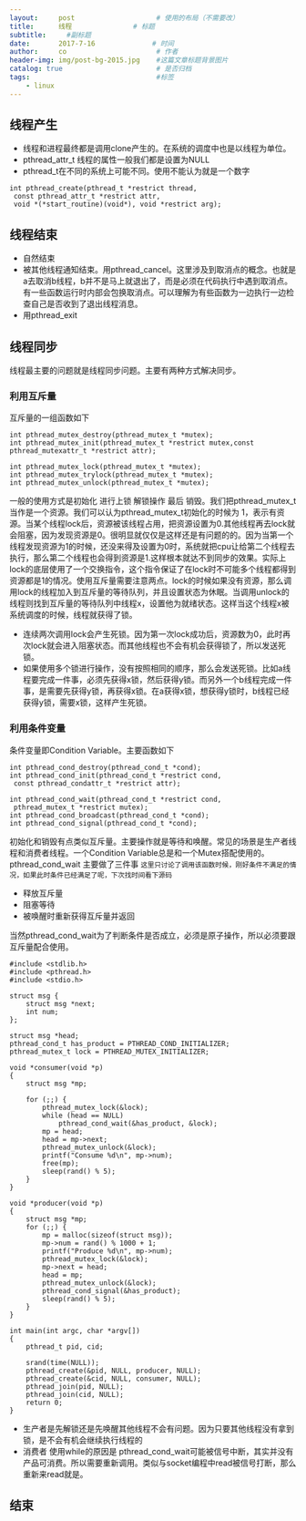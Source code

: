 ```yaml
---
layout:     post                    # 使用的布局（不需要改）
title:      线程               # 标题 
subtitle:     #副标题
date:       2017-7-16              # 时间
author:     co                      # 作者
header-img: img/post-bg-2015.jpg    #这篇文章标题背景图片
catalog: true                       # 是否归档
tags:                               #标签
    - linux
---
```

## 线程产生

- 线程和进程最终都是调用clone产生的。在系统的调度中也是以线程为单位。
- pthread_attr_t 线程的属性一般我们都是设置为NULL
- pthread_t在不同的系统上可能不同。使用不能认为就是一个数字

```
int pthread_create(pthread_t *restrict thread,
 const pthread_attr_t *restrict attr,
 void *(*start_routine)(void*), void *restrict arg);
```

## 线程结束
- 自然结束
- 被其他线程通知结束。用pthread_cancel。这里涉及到取消点的概念。也就是a去取消b线程，b并不是马上就退出了，而是必须在代码执行中遇到取消点。有一些函数运行时内部会包换取消点。可以理解为有些函数为一边执行一边检查自己是否收到了退出线程消息。
- 用pthread_exit

## 线程同步
线程最主要的问题就是线程同步问题。主要有两种方式解决同步。
### 利用互斥量

互斥量的一组函数如下

```
int pthread_mutex_destroy(pthread_mutex_t *mutex);
int pthread_mutex_init(pthread_mutex_t *restrict mutex,const pthread_mutexattr_t *restrict attr);

int pthread_mutex_lock(pthread_mutex_t *mutex);
int pthread_mutex_trylock(pthread_mutex_t *mutex);
int pthread_mutex_unlock(pthread_mutex_t *mutex);
```

一般的使用方式是初始化 进行上锁 解锁操作 最后 销毁。我们把pthread_mutex_t当作是一个资源。我们可以认为pthread_mutex_t初始化的时候为 1，表示有资源。当某个线程lock后，资源被该线程占用，把资源设置为0.其他线程再去lock就会阻塞，因为发现资源是0。很明显就仅仅是这样还是有问题的的。因为当第一个线程发现资源为1的时候，还没来得及设置为0时，系统就把cpu让给第二个线程去执行，那么第二个线程也会得到资源是1.这样根本就达不到同步的效果。实际上lock的底层使用了一个交换指令，这个指令保证了在lock时不可能多个线程都得到资源都是1的情况。使用互斥量需要注意两点。lock的时候如果没有资源，那么调用lock的线程加入到互斥量的等待队列，并且设置状态为休眠。当调用unlock的线程则找到互斥量的等待队列中线程x，设置他为就绪状态。这样当这个线程x被系统调度的时候，线程就获得了锁。
- 连续两次调用lock会产生死锁。因为第一次lock成功后，资源数为0，此时再次lock就会进入阻塞状态。而其他线程也不会有机会获得锁了，所以发送死锁。
- 如果使用多个锁进行操作，没有按照相同的顺序，那么会发送死锁。比如a线程要完成一件事，必须先获得x锁，然后获得y锁。而另外一个b线程完成一件事，是需要先获得y锁，再获得x锁。在a获得x锁，想获得y锁时，b线程已经获得y锁，需要x锁，这样产生死锁。



### 利用条件变量
条件变量即Condition Variable。主要函数如下

```
int pthread_cond_destroy(pthread_cond_t *cond);
int pthread_cond_init(pthread_cond_t *restrict cond,
 const pthread_condattr_t *restrict attr);

int pthread_cond_wait(pthread_cond_t *restrict cond,
 pthread_mutex_t *restrict mutex);
int pthread_cond_broadcast(pthread_cond_t *cond);
int pthread_cond_signal(pthread_cond_t *cond);

```
初始化和销毁有点类似互斥量。主要操作就是等待和唤醒。常见的场景是生产者线程和消费者线程。一个Condition Variable总是和一个Mutex搭配使用的。pthread_cond_wait 主要做了三件事 `这里只讨论了调用该函数时候，刚好条件不满足的情况，如果此时条件已经满足了呢，下次找时间看下源码`
- 释放互斥量
- 阻塞等待
- 被唤醒时重新获得互斥量并返回

当然pthread_cond_wait为了判断条件是否成立，必须是原子操作，所以必须要跟互斥量配合使用。

```
#include <stdlib.h>
#include <pthread.h>
#include <stdio.h>

struct msg {
	struct msg *next;
	int num;
};

struct msg *head;
pthread_cond_t has_product = PTHREAD_COND_INITIALIZER;
pthread_mutex_t lock = PTHREAD_MUTEX_INITIALIZER;

void *consumer(void *p)
{
	struct msg *mp;

	for (;;) {
		pthread_mutex_lock(&lock);
		while (head == NULL) 
			pthread_cond_wait(&has_product, &lock);
		mp = head;
		head = mp->next;
		pthread_mutex_unlock(&lock);
		printf("Consume %d\n", mp->num);
		free(mp);
		sleep(rand() % 5);
	}
}

void *producer(void *p)
{
	struct msg *mp;
	for (;;) {
		mp = malloc(sizeof(struct msg));
		mp->num = rand() % 1000 + 1;
		printf("Produce %d\n", mp->num);
		pthread_mutex_lock(&lock);
		mp->next = head;
		head = mp;
		pthread_mutex_unlock(&lock); 
		pthread_cond_signal(&has_product);
		sleep(rand() % 5);
	}
}

int main(int argc, char *argv[]) 
{
	pthread_t pid, cid;  

	srand(time(NULL));
	pthread_create(&pid, NULL, producer, NULL);
	pthread_create(&cid, NULL, consumer, NULL);
	pthread_join(pid, NULL);
	pthread_join(cid, NULL);
	return 0;
}
```

- 生产者是先解锁还是先唤醒其他线程不会有问题。因为只要其他线程没有拿到锁，是不会有机会继续执行线程的
- 消费者 使用while的原因是 pthread_cond_wait可能被信号中断，其实并没有产品可消费。所以需要重新调用。类似与socket编程中read被信号打断，那么重新来read就是。


## 结束